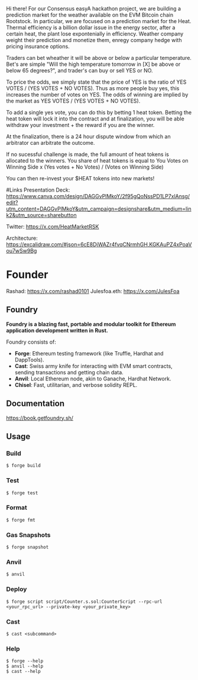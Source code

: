 Hi there! For our Consensus easyA hackathon project, we are building a prediction market for the weather available on the EVM Bitcoin chain Rootstock. In particular, we are focused on a prediction market for the Heat. Thermal efficiency is a billion dollar issue in the energy sector, after a certain heat, the plant lose expontenially in efficiency. Weather company weight their prediction and monetize them, enregy company hedge with pricing insurance options.

Traders can bet wheather it will be above or below a particular temperature. Bet's are simple "Will the high temperature tomorrow in [X] be above or below 65 degrees?", and trader's can buy or sell YES or NO. 

To price the odds, we simply state that the price of YES is the ratio of YES VOTES / (YES VOTES + NO VOTES). Thus as more people buy yes, this increases the number of votes on YES. The odds of winning are implied by the market as YES VOTES / (YES VOTES + NO VOTES).

To add a single yes vote, you can do this by betting 1 heat token. Betting the heat token will lock it into the contract and at finalization, you will be able withdraw your investment + the reward if you are the winner.

At the finalization, there is a 24 hour dispute window from which an arbitrator can arbitrate the outcome.

If no sucessful challenge is made, the full amount of heat tokens is allocated to the winners. You share of heat tokens is equal to You Votes on Winning Side x (Yes votes + No Votes) / (Votes on Winning Side)

You can then re-invest your $HEAT tokens into new markets!

#Links
Presentation Deck: https://www.canva.com/design/DAGGvPlMkoY/2f95gQoNssPD1LP7xlAnsg/edit?utm_content=DAGGvPlMkoY&utm_campaign=designshare&utm_medium=link2&utm_source=sharebutton

Twitter: https://x.com/HeatMarketRSK

Architecture: https://excalidraw.com/#json=6cE8DjWAZr4fvqCNrmhGH,KGKAuPZ4xPoaVou7wSw9Bg

# Founder
Rashad: https://x.com/rashad0101
Julesfoa.eth: https://x.com/JulesFoa


## Foundry

**Foundry is a blazing fast, portable and modular toolkit for Ethereum application development written in Rust.**

Foundry consists of:

-   **Forge**: Ethereum testing framework (like Truffle, Hardhat and DappTools).
-   **Cast**: Swiss army knife for interacting with EVM smart contracts, sending transactions and getting chain data.
-   **Anvil**: Local Ethereum node, akin to Ganache, Hardhat Network.
-   **Chisel**: Fast, utilitarian, and verbose solidity REPL.

## Documentation

https://book.getfoundry.sh/

## Usage

### Build

```shell
$ forge build
```

### Test

```shell
$ forge test
```

### Format

```shell
$ forge fmt
```

### Gas Snapshots

```shell
$ forge snapshot
```

### Anvil

```shell
$ anvil
```

### Deploy

```shell
$ forge script script/Counter.s.sol:CounterScript --rpc-url <your_rpc_url> --private-key <your_private_key>
```

### Cast

```shell
$ cast <subcommand>
```

### Help

```shell
$ forge --help
$ anvil --help
$ cast --help
```
